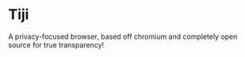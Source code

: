 # Tiji
A privacy-focused browser, based off chromium and completely open source for true transparency!
